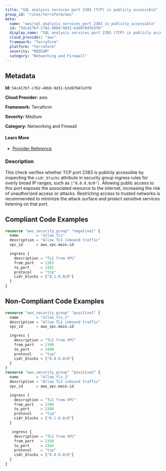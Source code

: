 ```yaml
---
title: "SQL analysis services port 2383 (TCP) is publicly accessible"
group_id: "rules/terraform/aws"
meta:
  name: "aws/sql_analysis_services_port_2383_is_publicly_accessible"
  id: "54c417bf-c762-48b9-9d31-b3d87047e3f0"
  display_name: "SQL analysis services port 2383 (TCP) is publicly accessible"
  cloud_provider: "aws"
  framework: "Terraform"
  platform: "Terraform"
  severity: "MEDIUM"
  category: "Networking and Firewall"
---
```

## Metadata

**Id:** `54c417bf-c762-48b9-9d31-b3d87047e3f0`

**Cloud Provider:** aws

**Framework:** Terraform

**Severity:** Medium

**Category:** Networking and Firewall

#### Learn More

 - [Provider Reference](https://registry.terraform.io/providers/hashicorp/aws/latest/docs/resources/security_group)

### Description

 This check verifies whether TCP port 2383 is publicly accessible by inspecting the `cidr_blocks` attribute in security group ingress rules for overly broad IP ranges, such as `["0.0.0.0/0"]`. Allowing public access to this port exposes the associated resource to the internet, increasing the risk of unauthorized access or attacks. Restricting access to trusted networks is recommended to minimize the attack surface and protect sensitive services listening on that port.


## Compliant Code Examples
```terraform
resource "aws_security_group" "negative1" {
  name        = "allow_tls"
  description = "Allow TLS inbound traffic"
  vpc_id      = aws_vpc.main.id

  ingress {
    description = "TLS from VPC"
    from_port   = 2383
    to_port     = 2383
    protocol    = "tcp"
    cidr_blocks = ["0.1.0.0/0"]
  }
}

```
## Non-Compliant Code Examples
```terraform
resource "aws_security_group" "positive1" {
  name        = "allow_tls_1"
  description = "Allow TLS inbound traffic"
  vpc_id      = aws_vpc.main.id

  ingress {
    description = "TLS from VPC"
    from_port   = 2300
    to_port     = 2400
    protocol    = "tcp"
    cidr_blocks = ["0.0.0.0/0"]
  }
}
resource "aws_security_group" "positive2" {
  name        = "allow_tls_2"
  description = "Allow TLS inbound traffic"
  vpc_id      = aws_vpc.main.id

  ingress {
    description = "TLS from VPC"
    from_port   = 2380
    to_port     = 2390
    protocol    = "tcp"
    cidr_blocks = ["0.1.0.0/0"]
  }

   ingress {
    description = "TLS from VPC"
    from_port   = 2350
    to_port     = 2384
    protocol    = "tcp"
    cidr_blocks = ["0.0.0.0/0"]
  }
}

```